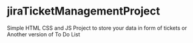 # jiraTicketManagementProject

Simple HTML CSS and JS Project to store your data in form of tickets or Another version of To Do List
